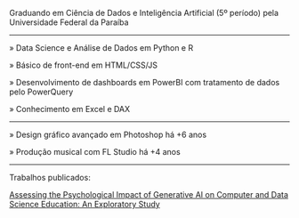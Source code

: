 Graduando em Ciência de Dados e Inteligência Artificial (5º período) pela Universidade Federal da Paraíba

- - - - -

» Data Science e Análise de Dados em Python e R

» Básico de front-end em HTML/CSS/JS

» Desenvolvimento de dashboards em PowerBI com tratamento de dados pelo PowerQuery

» Conhecimento em Excel e DAX

- - - - -

» Design gráfico avançado em Photoshop há +6 anos

» Produção musical com FL Studio há +4 anos

- - - - -

Trabalhos publicados:

[Assessing the Psychological Impact of Generative AI on Computer and Data Science Education: An Exploratory Study](https://www.preprints.org/manuscript/202312.0379/v2)
